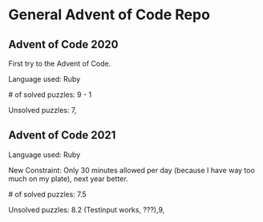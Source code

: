 # General Advent of Code Repo


## Advent of Code 2020

First try to the Advent of Code.

Language used: Ruby

\# of solved puzzles: 9 - 1

Unsolved puzzles: 7,

## Advent of Code 2021

Language used: Ruby

New Constraint: Only 30 minutes allowed per day (because I have way too much on my plate), next year better.

\# of solved puzzles: 7.5

Unsolved puzzles: 8.2 (Testinput works, ???),9,